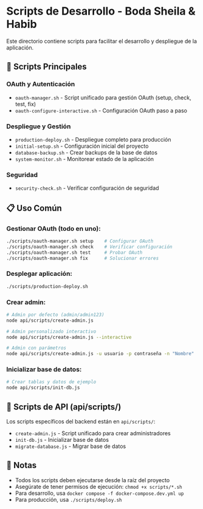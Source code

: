 # Scripts de Desarrollo - Boda Sheila & Habib

Este directorio contiene scripts para facilitar el desarrollo y despliegue de la aplicación.

## 🚀 Scripts Principales

### OAuth y Autenticación
- `oauth-manager.sh` - Script unificado para gestión OAuth (setup, check, test, fix)
- `oauth-configure-interactive.sh` - Configuración OAuth paso a paso

### Despliegue y Gestión
- `production-deploy.sh` - Despliegue completo para producción
- `initial-setup.sh` - Configuración inicial del proyecto
- `database-backup.sh` - Crear backups de la base de datos
- `system-monitor.sh` - Monitorear estado de la aplicación

### Seguridad
- `security-check.sh` - Verificar configuración de seguridad

## 📋 Uso Común

### Gestionar OAuth (todo en uno):
```bash
./scripts/oauth-manager.sh setup    # Configurar OAuth
./scripts/oauth-manager.sh check    # Verificar configuración
./scripts/oauth-manager.sh test     # Probar OAuth
./scripts/oauth-manager.sh fix      # Solucionar errores
```

### Desplegar aplicación:
```bash
./scripts/production-deploy.sh
```

### Crear admin:
```bash
# Admin por defecto (admin/admin123)
node api/scripts/create-admin.js

# Admin personalizado interactivo
node api/scripts/create-admin.js --interactive

# Admin con parámetros
node api/scripts/create-admin.js -u usuario -p contraseña -n "Nombre"
```

### Inicializar base de datos:
```bash
# Crear tablas y datos de ejemplo
node api/scripts/init-db.js
```

## 🔧 Scripts de API (api/scripts/)

Los scripts específicos del backend están en `api/scripts/`:
- `create-admin.js` - Script unificado para crear administradores
- `init-db.js` - Inicializar base de datos
- `migrate-database.js` - Migrar base de datos

## 📝 Notas

- Todos los scripts deben ejecutarse desde la raíz del proyecto
- Asegúrate de tener permisos de ejecución: `chmod +x scripts/*.sh`
- Para desarrollo, usa `docker compose -f docker-compose.dev.yml up`
- Para producción, usa `./scripts/deploy.sh`
